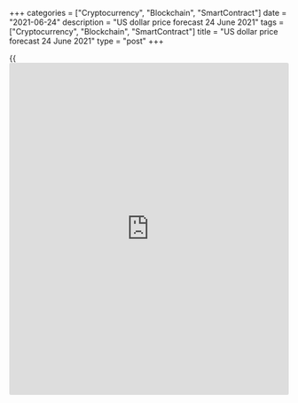 +++
categories = ["Cryptocurrency", "Blockchain", "SmartContract"]
date = "2021-06-24"
description = "US dollar price forecast 24 June 2021"
tags = ["Cryptocurrency", "Blockchain", "SmartContract"]
title = "US dollar price forecast 24 June 2021"
type = "post"
+++

{{<iframe id="large-banner" src="https://www.bounty.group/#slide=14.0" width="100%" height="600" scrolling="no" style="border: 0px solid rgb(216, 221, 230); border-radius: 3px;">}}

2021-06-24

2021-06-24

Dollar: better sooner than later. Forecast as of 24.06.2021Dmitri
Demidenko

As expected, the EURUSD is swinging up and down this week. Hawkish
comments by FOMC officials level positive euro-area PMI data. What's
next? Let us discuss the Forex outlook and make up a [EURUSD][1] trading
plan.

### Weekly US dollar fundamental forecast

Markets are growing on expectations of certain events, but if these
events have the opportunity to happen earlier than [investor](https://www.fintechee.com/tutorial-for-forex-trading/investor-mode/)s expect,
markets will be shocked. Typical examples are the market reaction to the
earlier timeframes for the federal funds rate hike, which is expected in
2023, earlier than the previous forecast of 2024, and the [EURUSD][2]
drop against the backdrop of hawkish comments by FOMC members.

Dallas Fed President Robert Kaplan said that given the significant
progress in the economy, Fed would start tapering its asset purchases
sooner than people think. He expects an interest-rate increase in 2022,
declining to elaborate on his 2023 rate projection. Fed President
Raphael Bostic expects one rate hike next year and two more ones in
2023. Amid such hawkish speeches of Fed’s officials, [policy](https://www.fintechee.com/policy/)-sensitive
two-year Treasury yield continued rallying up, encouraging the
[EURUSD][2] to regain the losses resulting from the euro-area PMI data.

In June, euro-area composite PMI featured the best growth in the past
fifteen years, as businesses make titanic efforts to meet growing demand
and the services sector is experiencing a surge of optimism over the
lifting of restrictions and the return of Europeans to normal life.

### Dynamics of euro-area PMI



 _Source_ _: Financial Times_

Positive change in the euro-area PMI allows Bloomberg experts to predict
a quarterly expansion of the euro-area GDP by 1.2%. ECB Vice President
Luis de Guindos says that the currency bloc will feature significant
economic growth during the rest of the year, encouraging the [EURUSD][2]
bulls to go ahead. At the same time, the US manufacturing PMI in June
hit its highest point since the records began in 2007, and services PMI,
although being a little down, is still near its all-time highs. The US
economy is currently only 3.5% below trend and is rapidly catching up,
while the euro-area GDP deviation from the trend was 7% in the first
quarter.

### Dynamics of economic recovery trends in USA and euro area



 _Source_ _: Nordea Markets_

Based on such concepts as divergence in economic growth and monetary
[policy](https://www.fintechee.com/policy/), it might seem that the [EURUSD][2] bulls have no chance.
Moreover, Christine Lagarde seems to have adopted the tactics of her
predecessor, Mario Draghi, to discourage the ECB hawks. Besides, the US
inflation could provide more surprises.

### Weekly [EURUSD][2] trading plan

On June 25, the US PCE will be published, the data being closely
monitored by the Fed. If the US inflation rises from 3.6% to 4.2%, the
Fed will be more likely to raise the rates in 2022. Furthermore, six
FOMC members, including New York Fed chief John Williams, are to speak
on June 24. Their dovish stance could support the euro. If the
[EURUSD][2] bulls fail to consolidate the price above 1.1945 in the near
future, bears will control the market.





## Price chart of EURUSD in real time mode

The content of this article reflects the author’s opinion and does not
necessarily reflect the official position of LiteForex. The material
published on this page is provided for informational purposes only and
should not be considered as the provision of investment advice for the
purposes of Directive 2004/39/EC.

Rate this article:

{{value}}

( {{count}} {{title}} )

   1. my.liteforex.com/trading/chart?symbol=EURUSD&returnUrl=true
   2. my.liteforex.com/trading/chart?symbol=EURUSD&returnUrl=true